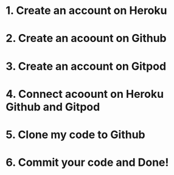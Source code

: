 # 1. Create an account on Heroku 
# 2. Create an acoount on Github
# 3. Create an account on Gitpod
# 4. Connect acoount on Heroku Github and Gitpod
# 5. Clone my code to Github
# 6. Commit your code and Done!
